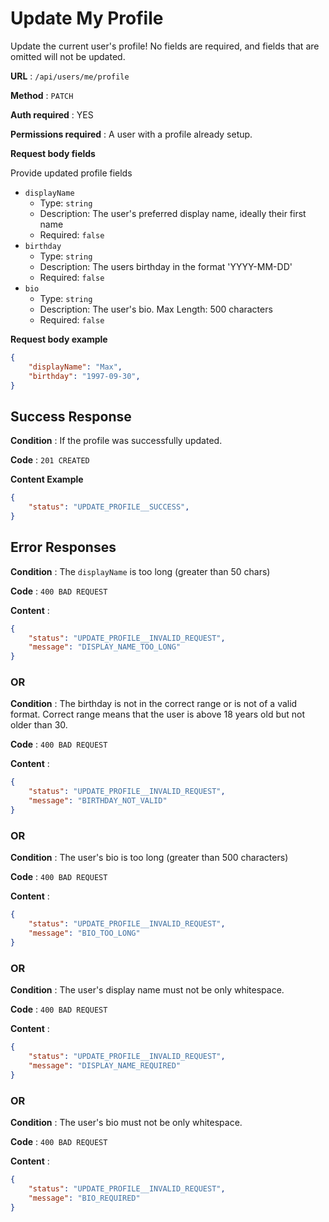 # Update My Profile

Update the current user's profile! No fields are required, and fields that
are omitted will not be updated.

**URL** : `/api/users/me/profile`

**Method** : `PATCH`

**Auth required** : YES

**Permissions required** : A user with a profile already setup.

**Request body fields**

Provide updated profile fields

* `displayName`
  * Type: `string`
  * Description: The user's preferred display name, ideally their first name
  * Required: `false`
* `birthday`
  * Type: `string`
  * Description: The users birthday in the format 'YYYY-MM-DD'
  * Required: `false`
* `bio`
  * Type: `string`
  * Description: The user's bio. Max Length: 500 characters
  * Required: `false`

**Request body example**

```json
{
    "displayName": "Max",
    "birthday": "1997-09-30",
}
```

## Success Response

**Condition** : If the profile was successfully updated.

**Code** : `201 CREATED`

**Content Example**

```json
{
    "status": "UPDATE_PROFILE__SUCCESS",
}
```


## Error Responses

**Condition** : The `displayName` is too long (greater than 50 chars)

**Code** : `400 BAD REQUEST`

**Content** :
```json
{
    "status": "UPDATE_PROFILE__INVALID_REQUEST",
    "message": "DISPLAY_NAME_TOO_LONG"
}
```

### OR

**Condition** : The birthday is not in the correct range or is not of a valid format. Correct range means that the user is above 18 years old but not older than 30.

**Code** : `400 BAD REQUEST`

**Content** :
```json
{
    "status": "UPDATE_PROFILE__INVALID_REQUEST",
    "message": "BIRTHDAY_NOT_VALID"
}
```

### OR

**Condition** : The user's bio is too long (greater than 500 characters)

**Code** : `400 BAD REQUEST`

**Content** :
```json
{
    "status": "UPDATE_PROFILE__INVALID_REQUEST",
    "message": "BIO_TOO_LONG"
}
```

### OR

**Condition** : The user's display name must not be only whitespace.

**Code** : `400 BAD REQUEST`

**Content** :
```json
{
    "status": "UPDATE_PROFILE__INVALID_REQUEST",
    "message": "DISPLAY_NAME_REQUIRED"
}
```

### OR

**Condition** : The user's bio must not be only whitespace.

**Code** : `400 BAD REQUEST`

**Content** :
```json
{
    "status": "UPDATE_PROFILE__INVALID_REQUEST",
    "message": "BIO_REQUIRED"
}
```
